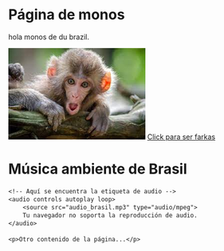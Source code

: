 <!DOCTYPE html>
<html lang="es">
<head>
    <meta charset="UTF-8">
    <meta name="viewport" content="width=device-width, initial-scale=1.0">
    <title>Título de la página</title>
</head>
<body>
    <h1>Página de monos</h1>
    <p>hola monos de du brazil.</p>
    <img src="hola_macaco.jpg" alt="Descripción de la imagen">
    <a href="https://www.youtube.com/watch?v=V99CluoQNLg">Click para ser farkas</a>
</body>
</html>

<!DOCTYPE html>
<html lang="es">
<head>
    <meta charset="UTF-8">
    <meta name="viewport" content="width=device-width, initial-scale=1.0">
    <title>Música de fondo</title>
</head>
<body>
    <h1>Música ambiente de Brasil</h1>

    <!-- Aquí se encuentra la etiqueta de audio -->
    <audio controls autoplay loop>
        <source src="audio_brasil.mp3" type="audio/mpeg">
        Tu navegador no soporta la reproducción de audio.
    </audio>

    <p>Otro contenido de la página...</p>
</body>
</html>

